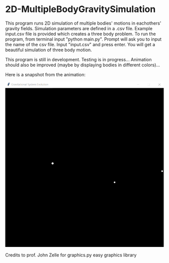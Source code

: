 # 2D-MultipleBodyGravitySimulation

This program runs 2D simulation of multiple bodies' motions in eachothers' gravity fields. Simulation parameters are defined in a .csv file. Example input.csv file is provided which creates a three body problem. To run the program, from terminal input "python main.py". Prompt will ask you to input the name of the csv file. Input "input.csv" and press enter. You will get a beautiful simulation of three body motion.

This program is still in development. Testing is in progress... Animation should also be improved (maybe by displaying bodies in different colors)...

Here is a snapshot from the animation:



![Simulation Snip 2](/snapshot.PNG)




Credits to prof. John Zelle for graphics.py easy graphics library